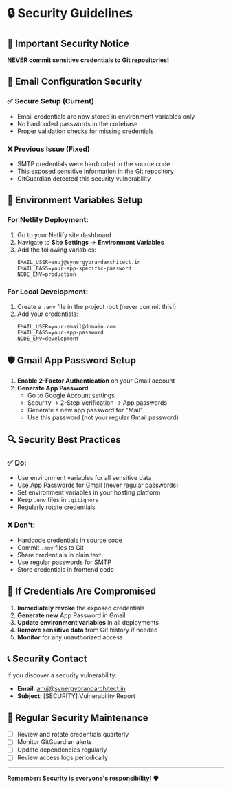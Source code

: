 # 🔒 Security Guidelines

## 🚨 Important Security Notice

**NEVER commit sensitive credentials to Git repositories!**

## 📧 Email Configuration Security

### ✅ Secure Setup (Current)
- Email credentials are now stored in environment variables only
- No hardcoded passwords in the codebase
- Proper validation checks for missing credentials

### ❌ Previous Issue (Fixed)
- SMTP credentials were hardcoded in the source code
- This exposed sensitive information in the Git repository
- GitGuardian detected this security vulnerability

## 🔧 Environment Variables Setup

### For Netlify Deployment:
1. Go to your Netlify site dashboard
2. Navigate to **Site Settings** → **Environment Variables**
3. Add the following variables:
   ```
   EMAIL_USER=anuj@synergybrandarchitect.in
   EMAIL_PASS=your-app-specific-password
   NODE_ENV=production
   ```

### For Local Development:
1. Create a `.env` file in the project root (never commit this!)
2. Add your credentials:
   ```
   EMAIL_USER=your-email@domain.com
   EMAIL_PASS=your-app-password
   NODE_ENV=development
   ```

## 🛡️ Gmail App Password Setup

1. **Enable 2-Factor Authentication** on your Gmail account
2. **Generate App Password**:
   - Go to Google Account settings
   - Security → 2-Step Verification → App passwords
   - Generate a new app password for "Mail"
   - Use this password (not your regular Gmail password)

## 🔍 Security Best Practices

### ✅ Do:
- Use environment variables for all sensitive data
- Use App Passwords for Gmail (never regular passwords)
- Set environment variables in your hosting platform
- Keep `.env` files in `.gitignore`
- Regularly rotate credentials

### ❌ Don't:
- Hardcode credentials in source code
- Commit `.env` files to Git
- Share credentials in plain text
- Use regular passwords for SMTP
- Store credentials in frontend code

## 🚨 If Credentials Are Compromised

1. **Immediately revoke** the exposed credentials
2. **Generate new** App Password in Gmail
3. **Update environment variables** in all deployments
4. **Remove sensitive data** from Git history if needed
5. **Monitor** for any unauthorized access

## 📞 Security Contact

If you discover a security vulnerability:
- **Email**: anuj@synergybrandarchitect.in
- **Subject**: [SECURITY] Vulnerability Report

## 🔄 Regular Security Maintenance

- [ ] Review and rotate credentials quarterly
- [ ] Monitor GitGuardian alerts
- [ ] Update dependencies regularly
- [ ] Review access logs periodically

---

**Remember: Security is everyone's responsibility!** 🛡️
